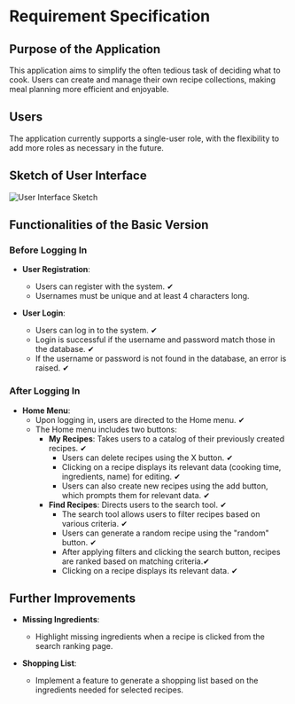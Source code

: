 # Requirement Specification

## Purpose of the Application

This application aims to simplify the often tedious task of deciding what to cook. Users can create and manage their own recipe collections, making meal planning more efficient and enjoyable.

## Users

The application currently supports a single-user role, with the flexibility to add more roles as necessary in the future.

## Sketch of User Interface

![User Interface Sketch](https://github.com/Germuu/ot-harjoitustyo/blob/master/recipe-app/documentation/Pictures/k%C3%A4ytt%C3%B6liittym%C3%A4%C3%B6.png)

## Functionalities of the Basic Version

### Before Logging In

- **User Registration**:
  - Users can register with the system. &#10004;
  - Usernames must be unique and at least 4 characters long.
  
- **User Login**:
  - Users can log in to the system. &#10004;
  - Login is successful if the username and password match those in the database. &#10004;
  - If the username or password is not found in the database, an error is raised. &#10004;

### After Logging In

- **Home Menu**:
  - Upon logging in, users are directed to the Home menu. &#10004;
  - The Home menu includes two buttons:
    * **My Recipes**: Takes users to a catalog of their previously created recipes. &#10004;
      - Users can delete recipes using the X button. &#10004;
      - Clicking on a recipe displays its relevant data (cooking time, ingredients, name) for editing. &#10004;
      - Users can also create new recipes using the add button, which prompts them for relevant data. &#10004;
    * **Find Recipes**: Directs users to the search tool. &#10004;
      - The search tool allows users to filter recipes based on various criteria. &#10004;
      - Users can generate a random recipe using the "random" button. &#10004;
      - After applying filters and clicking the search button, recipes are ranked based on matching criteria.&#10004;
      - Clicking on a recipe displays its relevant data. &#10004;

## Further Improvements
- **Missing Ingredients**:
  - Highlight missing ingredients when a recipe is clicked from the search ranking page.

- **Shopping List**:
  - Implement a feature to generate a shopping list based on the ingredients needed for selected recipes.
  


  
